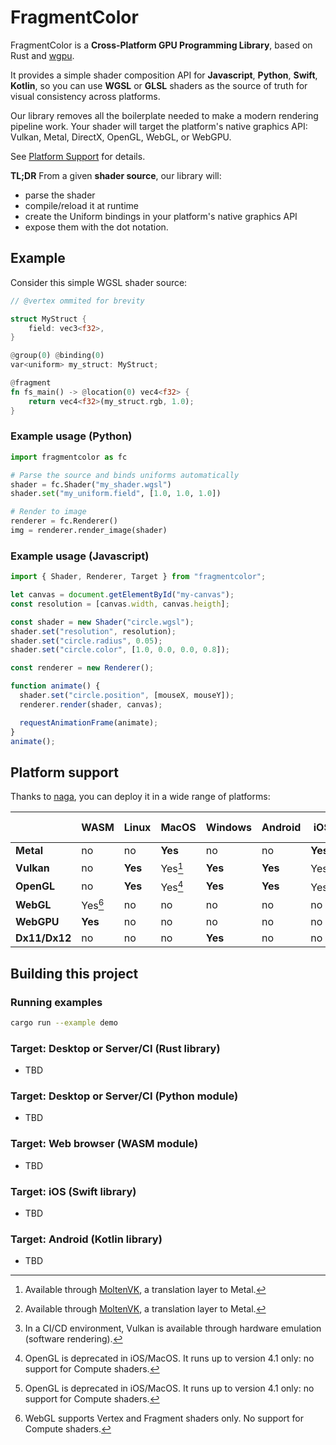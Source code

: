 # FragmentColor

FragmentColor is a **Cross-Platform GPU Programming Library**, based on Rust and [wgpu](https://github.com/gfx-rs/wgpu).

It provides a simple shader composition API for **Javascript**, **Python**, **Swift**, **Kotlin**,
so you can use **WGSL** or **GLSL** shaders as the source of truth for visual consistency across platforms.

Our library removes all the boilerplate needed to make a modern rendering pipeline work. Your shader will target the platform's native graphics API: Vulkan, Metal, DirectX, OpenGL, WebGL, or WebGPU.

See [Platform Support](#platform-support) for details.

**TL;DR** From a given **shader source**, our library will:

- parse the shader
- compile/reload it at runtime
- create the Uniform bindings in your platform's native graphics API
- expose them with the dot notation.

## Example

Consider this simple WGSL shader source:

```rust
// @vertex ommited for brevity

struct MyStruct {
    field: vec3<f32>,
}

@group(0) @binding(0)
var<uniform> my_struct: MyStruct;

@fragment
fn fs_main() -> @location(0) vec4<f32> {
    return vec4<f32>(my_struct.rgb, 1.0);
}
```

### Example usage (Python)

```python
import fragmentcolor as fc

# Parse the source and binds uniforms automatically
shader = fc.Shader("my_shader.wgsl")
shader.set("my_uniform.field", [1.0, 1.0, 1.0])

# Render to image
renderer = fc.Renderer()
img = renderer.render_image(shader)
```

### Example usage (Javascript)

```javascript
import { Shader, Renderer, Target } from "fragmentcolor";

let canvas = document.getElementById("my-canvas");
const resolution = [canvas.width, canvas.heigth];

const shader = new Shader("circle.wgsl");
shader.set("resolution", resolution);
shader.set("circle.radius", 0.05);
shader.set("circle.color", [1.0, 0.0, 0.0, 0.8]);

const renderer = new Renderer();

function animate() {
  shader.set("circle.position", [mouseX, mouseY]);
  renderer.render(shader, canvas);

  requestAnimationFrame(animate);
}
animate();
```

## Platform support

Thanks to [naga](https://github.com/gfx-rs/wgpu/tree/trunk/naga), you can deploy it in a wide range of platforms:

|               | WASM    | Linux   | MacOS   | Windows | Android | iOS     | CI / CD     |
| ------------- | ------- | ------- | ------- | ------- | ------- | ------- | ----------- |
| **Metal**     | no      | no      | **Yes** | no      | no      | **Yes** | no          |
| **Vulkan**    | no      | **Yes** | Yes[^2] | **Yes** | **Yes** | Yes[^2] | **Yes**[^4] |
| **OpenGL**    | no      | **Yes** | Yes[^3] | **Yes** | **Yes** | Yes[^3] | no          |
| **WebGL**     | Yes[^1] | no      | no      | no      | no      | no      | no          |
| **WebGPU**    | **Yes** | no      | no      | no      | no      | no      | no          |
| **Dx11/Dx12** | no      | no      | no      | **Yes** | no      | no      | no          |

[^1]: WebGL supports Vertex and Fragment shaders only. No support for Compute shaders.
[^2]: Available through [MoltenVK](https://github.com/KhronosGroup/MoltenVK), a translation layer to Metal.
[^3]: OpenGL is deprecated in iOS/MacOS. It runs up to version 4.1 only: no support for Compute shaders.
[^4]: In a CI/CD environment, Vulkan is available through hardware emulation (software rendering).

## Building this project

### Running examples

```bash
cargo run --example demo
```

### Target: Desktop or Server/CI (Rust library)

- TBD

### Target: Desktop or Server/CI (Python module)

- TBD

### Target: Web browser (WASM module)

- TBD

### Target: iOS (Swift library)

- TBD

### Target: Android (Kotlin library)

- TBD
